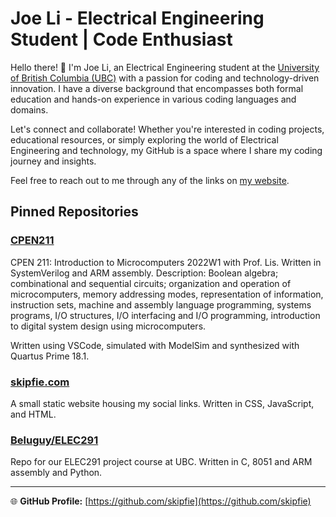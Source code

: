 # Joe Li - Electrical Engineering Student | Code Enthusiast

Hello there! 👋 I'm Joe Li, an Electrical Engineering student at the [University of British Columbia (UBC)](https://ubc.ca) with a passion for coding and technology-driven innovation.
I have a diverse background that encompasses both formal education and hands-on experience in various coding languages and domains.

Let's connect and collaborate! Whether you're interested in coding projects, educational resources, or simply exploring the world of Electrical Engineering and technology, my GitHub is a space where I share my coding journey and insights.

Feel free to reach out to me through any of the links on [my website](https://skipfie.com).

## Pinned Repositories

### [CPEN211](https://github.com/skipfie/CPEN211)

CPEN 211: Introduction to Microcomputers 2022W1 with Prof. Lis. Written in SystemVerilog and ARM assembly.
Description: Boolean algebra; combinational and sequential circuits; organization and operation of microcomputers, memory addressing modes, representation of information, instruction sets, machine and assembly language programming, systems programs, I/O structures, I/O interfacing and I/O programming, introduction to digital system design using microcomputers.

Written using VSCode, simulated with ModelSim and synthesized with Quartus Prime 18.1.

### [skipfie.com](https://github.com/skipfie/skipfie.com)

A small static website housing my social links. Written in CSS, JavaScript, and HTML.

### [Beluguy/ELEC291](https://github.com/Beluguy/ELEC291)

Repo for our ELEC291 project course at UBC. Written in C, 8051 and ARM assembly and Python.

---

🌐 **GitHub Profile:** [https://github.com/skipfie](https://github.com/skipfie)
